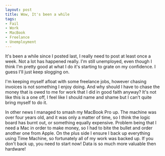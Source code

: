 ```yaml
---
layout: post
title: Wow, It's been a while
tags:
- Fail
- Work
- MacBook
- Freelance
- Unemployment
---
```

It's been a while since I posted last, I really need to post at least once a
week. Not a lot has happened really. I'm still unemployed, even though I think
I'm pretty good at what I do it's starting to grate on my confidence. I guess
I'll just keep slogging on.

I'm keeping myself afloat with some freelance jobs, however chasing invoices
is not something I enjoy doing. And why should I have to chase the money that
is owed to me for work that I did in good faith anyway? It's not like this is
a one off, I feel like I should name and shame but I can't quite bring myself
to do it.

In other news I managed to smash my MacBook Pro up. The machine was over four
years old, and it was only a matter of time, so I think the logic board has
burnt out, or something equally expensive. Problem being that I need a Mac in
order to make money, so I had to bite the bullet and order another one from
Apple. On the plus side I ensure I back up everything using Time Machine, so
fortunately all of my work was backed up. If you don't back up, you need to
start now! Data is so much more valuable then hardware!

